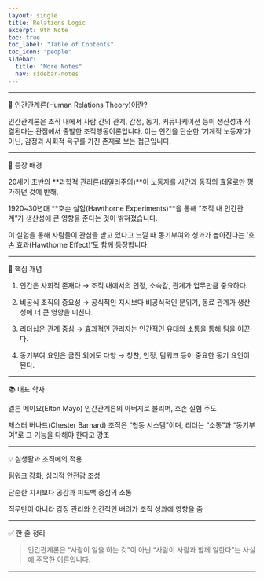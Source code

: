 ```yaml
---
layout: single
title: Relations Logic
excerpt: 9th Note
toc: true
toc_label: "Table of Contents"
toc_icon: "people"
sidebar:
  title: "More Notes"
  nav: sidebar-notes
---
```


---

💬 인간관계론(Human Relations Theory)이란?

인간관계론은 조직 내에서 사람 간의 관계, 감정, 동기, 커뮤니케이션 등이 생산성과 직결된다는 관점에서 출발한 조직행동이론입니다.
이는 인간을 단순한 ‘기계적 노동자’가 아닌, 감정과 사회적 욕구를 가진 존재로 보는 접근입니다.


---

🧭 등장 배경

20세기 초반의 **과학적 관리론(테일러주의)**이 노동자를 시간과 동작의 효율로만 평가하던 것에 반해,

1920~30년대 **호손 실험(Hawthorne Experiments)**을 통해 “조직 내 인간관계”가 생산성에 큰 영향을 준다는 것이 밝혀졌습니다.

이 실험을 통해 사람들이 관심을 받고 있다고 느낄 때 동기부여와 성과가 높아진다는 ‘호손 효과(Hawthorne Effect)’도 함께 등장합니다.



---

🔑 핵심 개념

1. 인간은 사회적 존재다
→ 조직 내에서의 인정, 소속감, 관계가 업무만큼 중요하다.


2. 비공식 조직의 중요성
→ 공식적인 지시보다 비공식적인 분위기, 동료 관계가 생산성에 더 큰 영향을 미친다.


3. 리더십은 관계 중심
→ 효과적인 관리자는 인간적인 유대와 소통을 통해 팀을 이끈다.


4. 동기부여 요인은 금전 외에도 다양
→ 칭찬, 인정, 팀워크 등이 중요한 동기 요인이 된다.




---

📚 대표 학자

엘튼 메이요(Elton Mayo)
인간관계론의 아버지로 불리며, 호손 실험 주도

체스터 버나드(Chester Barnard)
조직은 “협동 시스템”이며, 리더는 “소통”과 “동기부여”로 그 기능을 다해야 한다고 강조



---

💡 실생활과 조직에의 적용

팀워크 강화, 심리적 안전감 조성

단순한 지시보다 공감과 피드백 중심의 소통

직무만이 아니라 감정 관리와 인간적인 배려가 조직 성과에 영향을 줌



---

✅ 한 줄 정리

> 인간관계론은 “사람이 일을 하는 것”이 아닌 “사람이 사람과 함께 일한다”는 사실에 주목한 이론입니다.




---
